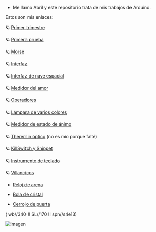 - Me llamo Abril y este repositorio trata de mis trabajos de Arduino.

Estos son mis enlaces:
 
🪐  [Primer trimestre](https://github.com/jjksimp/1er-trimestre)

🪐  [Primera prueba](https://github.com/jjksimp/arduino/blob/main/primera%20prueba.md)

🪐  [Morse](https://github.com/jjksimp/arduino/blob/main/morse_3_abril_vitas.ino)

🪐  [Interfaz](https://github.com/jjksimp/arduino/blob/main/interfaz.md)

🪐  [Interfaz de nave espacial](https://github.com/jjksimp/arduino/blob/main/interfaz.md)

🪐  [Medidor del amor](https://github.com/jjksimp/arduino/blob/main/MEDIDOR%20DEL%20AMOR.md)

🪐  [Operadores](https://github.com/jjksimp/arduino/blob/main/Operadores.md)

🪐  [Lámpara de varios colores](https://github.com/jjksimp/arduino/blob/main/L%C3%A1mpara%20varios%20colores.MD)

🪐  [Medidor de estado de ánimo](https://github.com/jjksimp/arduino/blob/main/Medidor%20de%20estado%20de%20%C3%A1nimo.md)

🪐  [Theremin óptico](https://github.com/reverte04/arduino/blob/main/SNIPPET_KILL_SWITCH.CPP) (no es mío porque falté)

🪐  [KillSwitch y Snippet](https://github.com/jjksimp/arduino/blob/main/KILL%20SWITCH%20Y%20SNIPPETS.md)

🪐  [Instrumento de teclado](https://github.com/jjksimp/arduino/blob/main/INSTRUMENTO%20DE%20TECLADO.md)

🪐  [Villancicos](https://github.com/jjksimp/arduino/blob/main/VILLANCICOS.md)

- [ Reloj de arena](https://github.com/jjksimp/arduino/blob/main/RELOJ%20DE%20ARENA.md)

- [ Bola de cristal](https://github.com/jjksimp/arduino/blob/main/BOLA%20DE%20CRISTAL.md)

- [Cerrojo de puerta](https://github.com/jjksimp/arduino/blob/main/CERROJO%20DE%20PUERTA.md)

( wb//340 !! SL//170 !! spn//s4e13)
 
![imagen](https://user-images.githubusercontent.com/90753482/144020774-a9bb169f-5d08-4586-bfe0-553225af2204.png)

